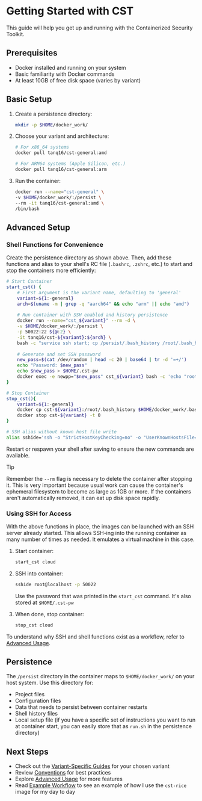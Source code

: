 # Getting Started with CST

This guide will help you get up and running with the Containerized Security Toolkit.

## Prerequisites

- Docker installed and running on your system
- Basic familiarity with Docker commands
- At least 10GB of free disk space (varies by variant)

## Basic Setup

1. Create a persistence directory:
    ```bash
    mkdir -p $HOME/docker_work/
    ```

2. Choose your variant and architecture:
    ```bash
    # For x86_64 systems
    docker pull tanq16/cst-general:amd

    # For ARM64 systems (Apple Silicon, etc.)
    docker pull tanq16/cst-general:arm
    ```

3. Run the container:
    ```bash
    docker run --name="cst-general" \
    -v $HOME/docker_work/:/persist \
    --rm -it tanq16/cst-general:amd \
    /bin/bash
    ```

## Advanced Setup

### Shell Functions for Convenience

Create the persistence directory as shown above. Then, add these functions and alias to your shell's RC file (`.bashrc`, `.zshrc`, etc.) to start and stop the containers more efficiently:

```bash
# Start Container
start_cst() {
    # First argument is the variant name, defaulting to 'general'
    variant=${1:-general}
    arch=$(uname -m | grep -q "aarch64" && echo "arm" || echo "amd")
    
    # Run container with SSH enabled and history persistence
    docker run --name="cst_${variant}" --rm -d \
    -v $HOME/docker_work/:/persist \
    -p 50022:22 ${@:2} \
    -it tanq16/cst-${variant}:${arch} \
    bash -c "service ssh start; cp /persist/.bash_history /root/.bash_history 2>/dev/null; tail -f /dev/null"
    
    # Generate and set SSH password
    new_pass=$(cat /dev/random | head -c 20 | base64 | tr -d '=+/')
    echo "Password: $new_pass"
    echo $new_pass > $HOME/.cst-pw
    docker exec -e newpp="$new_pass" cst_${variant} bash -c 'echo "root:$(printenv newpp)" | chpasswd'
}

# Stop Container
stop_cst(){
    variant=${1:-general}
    docker cp cst-${variant}:/root/.bash_history $HOME/docker_work/.bash_history 2>/dev/null
    docker stop cst-${variant} -t 0
}

# SSH alias without known host file write
alias sshide='ssh -o "StrictHostKeyChecking=no" -o "UserKnownHostsFile=/dev/null"'
```

Restart or respawn your shell after saving to ensure the new commands are available.

> [!TIP]
> Remember the `--rm` flag is necessary to delete the container after stopping it. This is very important because usual work can cause the container's ephemeral filesystem to become as large as 1GB or more. If the containers aren't automatically removed, it can eat up disk space rapidly.

### Using SSH for Access

With the above functions in place, the images can be launched with an SSH server already started. This allows SSH-ing into the running container as many number of times as needed. It emulates a virtual machine in this case.

1. Start container:
    ```bash
    start_cst cloud
    ```

2. SSH into container:
    ```bash
    sshide root@localhost -p 50022
    ```
    Use the password that was printed in the `start_cst` command. It's also stored at `$HOME/.cst-pw`

3. When done, stop container:
    ```bash
    stop_cst cloud
    ```

To understand why SSH and shell functions exist as a workflow, refer to [Advanced Usage](advanced/shortcuts.md).

## Persistence

The `/persist` directory in the container maps to `$HOME/docker_work/` on your host system. Use this directory for:

- Project files
- Configuration files
- Data that needs to persist between container restarts
- Shell history files
- Local setup file (if you have a specific set of instructions you want to run at container start, you can easily store that as `run.sh` in the persistence directory)

## Next Steps

- Check out the [Variant-Specific Guides](variants/index.md) for your chosen variant
- Review [Conventions](conventions.md) for best practices
- Explore [Advanced Usage](advanced/shortcuts.md) for more features
- Read [Example Workflow](advanced/workflow.md) to see an example of how I use the `cst-rice` image for my day to day
